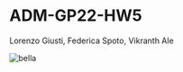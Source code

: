 # ADM-GP22-HW5

Lorenzo Giusti, Federica Spoto, Vikranth Ale


![bella](https://pbs.twimg.com/media/CNCowF1WEAAV1aZ.jpg)
